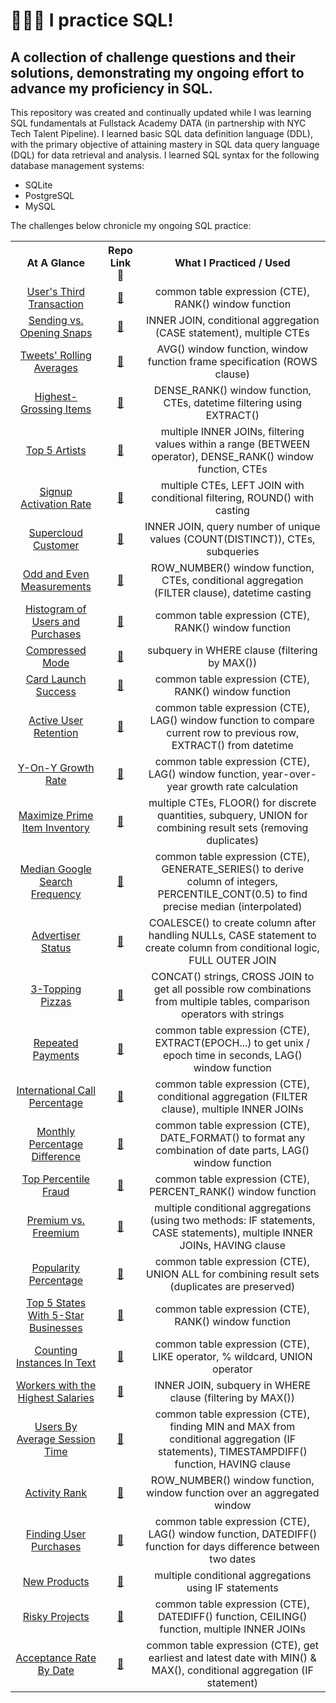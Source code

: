 # 👩🏻‍💻 I practice SQL!

## A collection of challenge questions and their solutions, demonstrating my ongoing effort to advance my proficiency in SQL.

This repository was created and continually updated while I was learning SQL fundamentals at Fullstack Academy DATA (in partnership with NYC Tech Talent Pipeline).  I learned basic SQL data definition language (DDL), with the primary objective of attaining mastery in SQL data query language (DQL) for data retrieval and analysis.  I learned SQL syntax for the following database management systems:

* SQLite
* PostgreSQL
* MySQL

The challenges below chronicle my ongoing SQL practice:

<table style="text-align:center">
    <tr>
        <th>At A Glance</th>
        <th>Repo Link 🔗</th>
        <th>What I Practiced / Used</th>
    </tr>
    <tr>
        <td><a href="https://htmlpreview.github.io/?https://github.com/valeriemagalong/Val-Practices-SQL/blob/main/Users_Third_Transaction/users_third_transaction_summary.html">User's Third Transaction</a></td>
        <td><a href="https://github.com/valeriemagalong/Val-Practices-SQL/tree/main/Users_Third_Transaction">🔗</a></td>
        <td>common table expression (CTE), RANK() window function</td>
    </tr>
    <tr>
        <td><a href="https://htmlpreview.github.io/?https://github.com/valeriemagalong/Val-Practices-SQL/blob/main/Sending_Opening_Snaps/sending_opening_snaps_summary.html">Sending vs. Opening Snaps</a></td>
        <td><a href="https://github.com/valeriemagalong/Val-Practices-SQL/tree/main/Sending_Opening_Snaps">🔗</a></td>
        <td>INNER JOIN, conditional aggregation (CASE statement), multiple CTEs</td>
    </tr>
    <tr>
        <td><a href="https://htmlpreview.github.io/?https://github.com/valeriemagalong/Val-Practices-SQL/blob/main/Tweets_Rolling_Averages/tweets_rolling_averages_summary.html">Tweets' Rolling Averages</a></td>
        <td><a href="https://github.com/valeriemagalong/Val-Practices-SQL/tree/main/Tweets_Rolling_Averages">🔗</a></td>
        <td>AVG() window function, window function frame specification (ROWS clause)</td>
    </tr>
    <tr>
        <td><a href="https://htmlpreview.github.io/?https://github.com/valeriemagalong/Val-Practices-SQL/blob/main/Highest_Grossing_Items/highest_grossing_items_summary.html">Highest-Grossing Items</a></td>
        <td><a href="https://github.com/valeriemagalong/Val-Practices-SQL/tree/main/Highest_Grossing_Items">🔗</a></td>
        <td>DENSE_RANK() window function, CTEs, datetime filtering using EXTRACT()</td>
    </tr>
    <tr>
        <td><a href="https://htmlpreview.github.io/?https://github.com/valeriemagalong/Val-Practices-SQL/blob/main/Top_5_Artists/top_5_artists_summary.html">Top 5 Artists</a></td>
        <td><a href="https://github.com/valeriemagalong/Val-Practices-SQL/tree/main/Top_5_Artists">🔗</a></td>
        <td>multiple INNER JOINs, filtering values within a range (BETWEEN operator), DENSE_RANK() window function, CTEs</td>
    </tr>
    <tr>
        <td><a href="https://htmlpreview.github.io/?https://github.com/valeriemagalong/Val-Practices-SQL/blob/main/Signup_Activation_Rate/signup_activation_rate_summary.html">Signup Activation Rate</a></td>
        <td><a href="https://github.com/valeriemagalong/Val-Practices-SQL/tree/main/Signup_Activation_Rate">🔗</a></td>
        <td>multiple CTEs, LEFT JOIN with conditional filtering, ROUND() with casting</td>
    </tr>
    <tr>
        <td><a href="https://htmlpreview.github.io/?https://github.com/valeriemagalong/Val-Practices-SQL/blob/main/Supercloud_Customer/supercloud_customer_summary.html">Supercloud Customer</a></td>
        <td><a href="https://github.com/valeriemagalong/Val-Practices-SQL/tree/main/Supercloud_Customer">🔗</a></td>
        <td>INNER JOIN, query number of unique values (COUNT(DISTINCT)), CTEs, subqueries</td>
    </tr>
    <tr>
        <td><a href="https://htmlpreview.github.io/?https://github.com/valeriemagalong/Val-Practices-SQL/blob/main/Odd_Even_Measurements/odd_even_measurements_summary.html">Odd and Even Measurements</a></td>
        <td><a href="https://github.com/valeriemagalong/Val-Practices-SQL/tree/main/Odd_Even_Measurements">🔗</a></td>
        <td>ROW_NUMBER() window function, CTEs, conditional aggregation (FILTER clause), datetime casting</td>
    </tr>
    <tr>
        <td><a href="https://htmlpreview.github.io/?https://github.com/valeriemagalong/Val-Practices-SQL/blob/main/Histogram_Users_Purchases/histogram_users_purchases_summary.html">Histogram of Users and Purchases</a></td>
        <td><a href="https://github.com/valeriemagalong/Val-Practices-SQL/tree/main/Histogram_Users_Purchases">🔗</a></td>
        <td>common table expression (CTE), RANK() window function</td>
    </tr>
    <tr>
        <td><a href="https://htmlpreview.github.io/?https://github.com/valeriemagalong/Val-Practices-SQL/blob/main/Compressed_Mode/compressed_mode_summary.html">Compressed Mode</a></td>
        <td><a href="https://github.com/valeriemagalong/Val-Practices-SQL/tree/main/Compressed_Mode">🔗</a></td>
        <td>subquery in WHERE clause (filtering by MAX())</td>
    </tr>
    <tr>
        <td><a href="https://htmlpreview.github.io/?https://github.com/valeriemagalong/Val-Practices-SQL/blob/main/Card_Launch_Success/card_launch_success_summary.html">Card Launch Success</a></td>
        <td><a href="https://github.com/valeriemagalong/Val-Practices-SQL/tree/main/Card_Launch_Success">🔗</a></td>
        <td>common table expression (CTE), RANK() window function</td>
    </tr>
    <tr>
        <td><a href="https://htmlpreview.github.io/?https://github.com/valeriemagalong/Val-Practices-SQL/blob/main/Active_User_Retention/active_user_retention_summary.html">Active User Retention</a></td>
        <td><a href="https://github.com/valeriemagalong/Val-Practices-SQL/tree/main/Active_User_Retention">🔗</a></td>
        <td>common table expression (CTE), LAG() window function to compare current row to previous row, EXTRACT() from datetime</td>
    </tr>
    <tr>
        <td><a href="https://htmlpreview.github.io/?https://github.com/valeriemagalong/Val-Practices-SQL/blob/main/Y_On_Y_Growth_Rate/y_on_y_growth_rate_summary.html">Y-On-Y Growth Rate</a></td>
        <td><a href="https://github.com/valeriemagalong/Val-Practices-SQL/tree/main/Y_On_Y_Growth_Rate">🔗</a></td>
        <td>common table expression (CTE), LAG() window function, year-over-year growth rate calculation</td>
    </tr>
    <tr>
        <td><a href="https://htmlpreview.github.io/?https://github.com/valeriemagalong/Val-Practices-SQL/blob/main/Maximize_Prime_Item_Inventory/maximize_prime_item_inventory_summary.html">Maximize Prime Item Inventory</a></td>
        <td><a href="https://github.com/valeriemagalong/Val-Practices-SQL/tree/main/Maximize_Prime_Item_Inventory">🔗</a></td>
        <td>multiple CTEs, FLOOR() for discrete quantities, subquery, UNION for combining result sets (removing duplicates)</td>
    </tr>
    <tr>
        <td><a href="https://htmlpreview.github.io/?https://github.com/valeriemagalong/Val-Practices-SQL/blob/main/Median_Google_Search_Frequency/median_google_search_frequency_summary.html">Median Google Search Frequency</a></td>
        <td><a href="https://github.com/valeriemagalong/Val-Practices-SQL/tree/main/Median_Google_Search_Frequency">🔗</a></td>
        <td>common table expression (CTE), GENERATE_SERIES() to derive column of integers, PERCENTILE_CONT(0.5) to find precise median (interpolated)</td>
    </tr>
    <tr>
        <td><a href="https://htmlpreview.github.io/?https://github.com/valeriemagalong/Val-Practices-SQL/blob/main/Advertiser_Status/advertiser_status_summary.html">Advertiser Status</a></td>
        <td><a href="https://github.com/valeriemagalong/Val-Practices-SQL/tree/main/Advertiser_Status">🔗</a></td>
        <td>COALESCE() to create column after handling NULLs, CASE statement to create column from conditional logic, FULL OUTER JOIN</td>
    </tr>
    <tr>
        <td><a href="https://htmlpreview.github.io/?https://github.com/valeriemagalong/Val-Practices-SQL/blob/main/3-Topping_Pizzas/3_topping_pizzas_summary.html">3-Topping Pizzas</a></td>
        <td><a href="https://github.com/valeriemagalong/Val-Practices-SQL/tree/main/3-Topping_Pizzas">🔗</a></td>
        <td>CONCAT() strings, CROSS JOIN to get all possible row combinations from multiple tables, comparison operators with strings</td>
    </tr>
    <tr>
        <td><a href="https://htmlpreview.github.io/?https://github.com/valeriemagalong/Val-Practices-SQL/blob/main/Repeated_Payments/repeated_payments_summary.html">Repeated Payments</a></td>
        <td><a href="https://github.com/valeriemagalong/Val-Practices-SQL/tree/main/Repeated_Payments">🔗</a></td>
        <td>common table expression (CTE), EXTRACT(EPOCH...) to get unix / epoch time in seconds, LAG() window function</td>
    </tr>
    <tr>
        <td><a href="https://htmlpreview.github.io/?https://github.com/valeriemagalong/Val-Practices-SQL/blob/main/International_Call_Percentage/international_call_percentage_summary.html">International Call Percentage</a></td>
        <td><a href="https://github.com/valeriemagalong/Val-Practices-SQL/tree/main/International_Call_Percentage">🔗</a></td>
        <td>common table expression (CTE), conditional aggregation (FILTER clause), multiple INNER JOINs</td>
    </tr>
    <tr>
        <td><a href="https://htmlpreview.github.io/?https://github.com/valeriemagalong/Val-Practices-SQL/blob/main/Monthly_Percentage_Difference/monthly_percentage_difference_summary.html">Monthly Percentage Difference</a></td>
        <td><a href="https://github.com/valeriemagalong/Val-Practices-SQL/tree/main/Monthly_Percentage_Difference">🔗</a></td>
        <td>common table expression (CTE), DATE_FORMAT() to format any combination of date parts, LAG() window function</td>
    </tr>
    <tr>
        <td><a href="https://htmlpreview.github.io/?https://github.com/valeriemagalong/Val-Practices-SQL/blob/main/Top_Percentile_Fraud/top_percentile_fraud_summary.html">Top Percentile Fraud</a></td>
        <td><a href="https://github.com/valeriemagalong/Val-Practices-SQL/tree/main/Top_Percentile_Fraud">🔗</a></td>
        <td>common table expression (CTE), PERCENT_RANK() window function</td>
    </tr>
    <tr>
        <td><a href="https://htmlpreview.github.io/?https://github.com/valeriemagalong/Val-Practices-SQL/blob/main/Premium_Vs_Freemium/premium_vs_freemium_summary.html">Premium vs. Freemium</a></td>
        <td><a href="https://github.com/valeriemagalong/Val-Practices-SQL/tree/main/Premium_Vs_Freemium">🔗</a></td>
        <td>multiple conditional aggregations (using two methods: IF statements, CASE statements), multiple INNER JOINs, HAVING clause</td>
    </tr>
    <tr>
        <td><a href="https://htmlpreview.github.io/?https://github.com/valeriemagalong/Val-Practices-SQL/blob/main/Popularity_Percentage/popularity_percentage_summary.html">Popularity Percentage</a></td>
        <td><a href="https://github.com/valeriemagalong/Val-Practices-SQL/tree/main/Popularity_Percentage">🔗</a></td>
        <td>common table expression (CTE), UNION ALL for combining result sets (duplicates are preserved)</td>
    </tr>
    <tr>
        <td><a href="https://htmlpreview.github.io/?https://github.com/valeriemagalong/Val-Practices-SQL/blob/main/5-Star_Businesses/5_star_businesses_summary.html">Top 5 States With 5-Star Businesses</a></td>
        <td><a href="https://github.com/valeriemagalong/Val-Practices-SQL/tree/main/5-Star_Businesses">🔗</a></td>
        <td>common table expression (CTE), RANK() window function</td>
    </tr>
    <tr>
        <td><a href="https://htmlpreview.github.io/?https://github.com/valeriemagalong/Val-Practices-SQL/blob/main/Counting_Instances_In_Text/counting_instances_in_text_summary.html">Counting Instances In Text</a></td>
        <td><a href="https://github.com/valeriemagalong/Val-Practices-SQL/tree/main/Counting_Instances_In_Text">🔗</a></td>
        <td>common table expression (CTE), LIKE operator, % wildcard, UNION operator</td>
    </tr>
    <tr>
        <td><a href="https://htmlpreview.github.io/?https://github.com/valeriemagalong/Val-Practices-SQL/blob/main/Workers_With_The_Highest_Salaries/workers_with_the_highest_salaries_summary.html">Workers with the Highest Salaries</a></td>
        <td><a href="https://github.com/valeriemagalong/Val-Practices-SQL/tree/main/Workers_With_The_Highest_Salaries">🔗</a></td>
        <td>INNER JOIN, subquery in WHERE clause (filtering by MAX())</td>
    </tr>
    <tr>
        <td><a href="https://htmlpreview.github.io/?https://github.com/valeriemagalong/Val-Practices-SQL/blob/main/Users_By_Average_Session_Time/users_by_average_session_time_summary.html">Users By Average Session Time</a></td>
        <td><a href="https://github.com/valeriemagalong/Val-Practices-SQL/tree/main/Users_By_Average_Session_Time">🔗</a></td>
        <td>common table expression (CTE), finding MIN and MAX from conditional aggregation (IF statements), TIMESTAMPDIFF() function, HAVING clause</td>
    </tr>
    <tr>
        <td><a href="https://htmlpreview.github.io/?https://github.com/valeriemagalong/Val-Practices-SQL/blob/main/Activity_Rank/activity_rank_summary.html">Activity Rank</a></td>
        <td><a href="https://github.com/valeriemagalong/Val-Practices-SQL/tree/main/Activity_Rank">🔗</a></td>
        <td>ROW_NUMBER() window function, window function over an aggregated window</td>
    </tr>
    <tr>
        <td><a href="https://htmlpreview.github.io/?https://github.com/valeriemagalong/Val-Practices-SQL/blob/main/Finding_User_Purchases/finding_user_purchases_summary.html">Finding User Purchases</a></td>
        <td><a href="https://github.com/valeriemagalong/Val-Practices-SQL/tree/main/Finding_User_Purchases">🔗</a></td>
        <td>common table expression (CTE), LAG() window function, DATEDIFF() function for days difference between two dates</td>
    </tr>
    <tr>
        <td><a href="https://htmlpreview.github.io/?https://github.com/valeriemagalong/Val-Practices-SQL/blob/main/New_Products/new_products_summary.html">New Products</a></td>
        <td><a href="https://github.com/valeriemagalong/Val-Practices-SQL/tree/main/New_Products">🔗</a></td>
        <td>multiple conditional aggregations using IF statements</td>
    </tr>
    <tr>
        <td><a href="https://htmlpreview.github.io/?https://github.com/valeriemagalong/Val-Practices-SQL/blob/main/Risky_Projects/risky_projects_summary.html">Risky Projects</a></td>
        <td><a href="https://github.com/valeriemagalong/Val-Practices-SQL/tree/main/Risky_Projects">🔗</a></td>
        <td>common table expression (CTE), DATEDIFF() function, CEILING() function, multiple INNER JOINs</td>
    </tr>
    <tr>
        <td><a href="https://htmlpreview.github.io/?https://github.com/valeriemagalong/Val-Practices-SQL/blob/main/Acceptance_Rate_By_Date/acceptance_rate_by_date_summary.html">Acceptance Rate By Date</a></td>
        <td><a href="https://github.com/valeriemagalong/Val-Practices-SQL/tree/main/Acceptance_Rate_By_Date">🔗</a></td>
        <td>common table expression (CTE), get earliest and latest date with MIN() & MAX(), conditional aggregation (IF statement)</td>
    </tr>
</table>